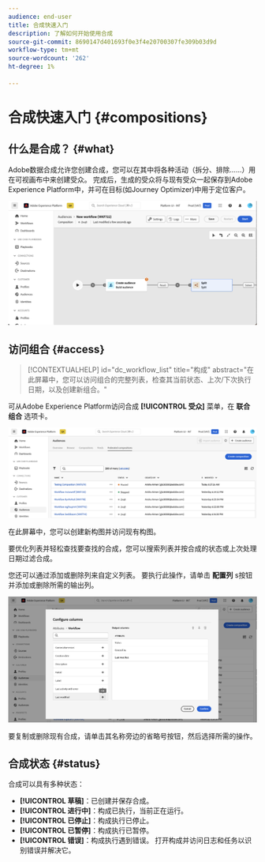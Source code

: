 ```yaml
---
audience: end-user
title: 合成快速入门
description: 了解如何开始使用合成
source-git-commit: 8690147d401693f0e3f4e20700307fe309b03d9d
workflow-type: tm+mt
source-wordcount: '262'
ht-degree: 1%

---
```


# 合成快速入门 {#compositions}

## 什么是合成？ {#what}

Adobe数据合成允许您创建合成，您可以在其中将各种活动（拆分、排除……）用在可视画布中来创建受众。 完成后，生成的受众将与现有受众一起保存到Adobe Experience Platform中，并可在目标(如Journey Optimizer)中用于定位客户。

![](assets/composition-example.png)

## 访问组合 {#access}

>[!CONTEXTUALHELP]
>id="dc_workflow_list"
>title="构成"
>abstract="在此屏幕中，您可以访问组合的完整列表，检查其当前状态、上次/下次执行日期，以及创建新组合。"

可从Adobe Experience Platform访问合成 **[!UICONTROL 受众]** 菜单，在 **联合组合** 选项卡。

![](assets/compositions-list.png)

在此屏幕中，您可以创建新构图并访问现有构图。

要优化列表并轻松查找要查找的合成，您可以搜索列表并按合成的状态或上次处理日期过滤合成。

您还可以通过添加或删除列来自定义列表。 要执行此操作，请单击 **配置列** s按钮并添加或删除所需的输出列。

![](assets/compositions-columns.png)

要复制或删除现有合成，请单击其名称旁边的省略号按钮，然后选择所需的操作。

## 合成状态 {#status}

合成可以具有多种状态：

* **[!UICONTROL 草稿]**：已创建并保存合成。
* **[!UICONTROL 进行中]**：构成已执行，当前正在运行。
* **[!UICONTROL 已停止]**：构成执行已停止。
* **[!UICONTROL 已暂停]**：构成执行已暂停。
* **[!UICONTROL 错误]**：构成执行遇到错误。 打开构成并访问日志和任务以识别错误并解决它。
